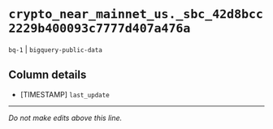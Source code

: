 # `crypto_near_mainnet_us._sbc_42d8bcc2229b400093c7777d407a476a`
`bq-1` | `bigquery-public-data`

## Column details
* [TIMESTAMP] `last_update`

-------------------------------------------------------------------------------
*Do not make edits above this line.*
